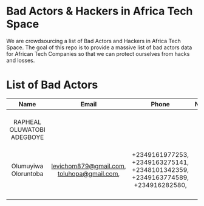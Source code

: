 # Bad Actors & Hackers in Africa Tech Space
We are crowdsourcing a list of Bad Actors and Hackers in Africa Tech Space. 
The goal of this repo is to provide a massive list of bad actors data for African Tech Companies so that we can protect ourselves from hacks and losses. 

# List of Bad Actors

|Name  | Email  | Phone  | NIN  | BVN  |Bank Info   | Passport |   |   |
|:-:|:-:|:-:|:-:|:-:|:-:|:-:|:-:|:-:|
| RAPHEAL OLUWATOBI ADEGBOYE |   |   |   |   |Opay: 8125911994;  FIRST BANK OF NIGERIA: 3099020977  |   |   |   |
|Olumuyiwa Oloruntoba   | levichom879@gmail.com, toluhopa@gmail.com,  | +2349161977253, +2349163275141, +2348101342359, +2349163774589, +234916282580,   |   |   | Wema: 7811527495  |   |   |   |
|   |   |   |   |   |   |   |   |   |
|   |   |   |   |   |   |   |   |   |
|   |   |   |   |   |   |   |   |   |
|   |   |   |   |   |   |   |   |   |
